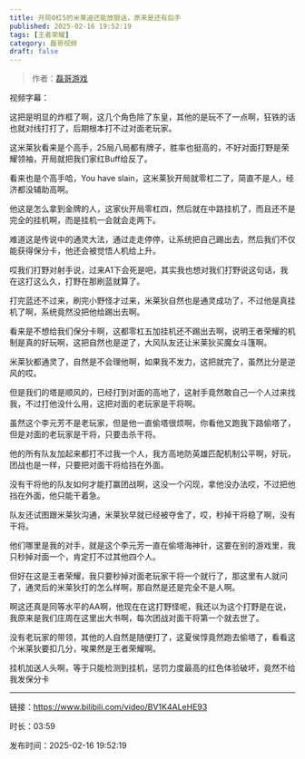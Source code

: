 ```yaml
---
title: 开局0杠5的米莱迪还能放狠话，原来是还有后手
published: 2025-02-16 19:52:19
tags: [王者荣耀]
category: 磊哥视频
draft: false
---
```



> 作者：[磊哥游戏](https://space.bilibili.com/268941858?spm_id_from=333.788.upinfo.head.click)

视频字幕：

这把是明显的炸框了啊，这几个角色除了东皇，其他的是玩不了一点啊，狂铁的话也就对线打打了，后期根本打不过对面老玩家。

这米莱狄看来是个高手，25局八局都有牌子，胜率也挺高的，不好对面打野是荣耀领袖，开局就把我们家红Buff给反了。

看来也是个高手哈，You have slain，这米莱狄开局就零杠二了，简直不是人，经济都没辅助高啊。

他这是怎么拿到金牌的人，这家伙开局零杠四，然后就在中路挂机了，而且还不是完全的挂机啊，而是挂机一会就会走两下。

难道这是传说中的通灵大法，通过走走停停，让系统把自己踢出去，然后我们不仅能获得保分卡，他还会被觉悟人机给上升。

哎我们打野对射手说，过来A1下会死是吧，其实我也想对我们打野说这句话，我在这打这么久，打野在那刷蓝就算了。

打完蓝还不过来，刷完小野怪才过来，米莱狄自然也是通灵成功了，不过他是真挂机了啊，系统竟然没把他给踢出去啊。

看来是不想给我们保分卡啊，这都零杠五加挂机还不踢出去啊，说明王者荣耀的机制是真的好玩啊，这把自然也是逆了，大风队友还让米莱狄买魔女斗篷啊。

米莱狄都通灵了，自然是不会理他啊，如果我不发力，这把就完了，虽然比分是逆风的哎。

但是我们的塔是顺风的，已经打到对面的高地了，这射手竟然敢自己一个人过来找我，不过打他没什么用，这把对面的老玩家是干将啊。

虽然这个李元芳不是老玩家，但是他一直偷塔很烦啊，你看他又跑我下路偷塔了，但是对面的老玩家是干将，只要击杀干将。

他的所有队友加起来都打不过我一个人，我方高地防英雄匹配机制公平啊，好玩，团战也是一样，只要把对面干将给挡在外面。

没有干将他的队友如何才能打赢团战啊，这没一个闪现，拿他没办法哎，不过把他挡在外面，他只能干着急。

队友还试图跟米莱狄沟通，米莱狄早就已经被夺舍了，哎，秒掉干将稳了啊，没有干将。

他们哪里是我的对手，就是这个李元芳一直在偷塔海神针，这要在别的游戏里，我只秒掉对面一个，肯定打不过其他四个人。

但好在这是王者荣耀，我只要秒掉对面老玩家干将一个就行了，那这里有人就问了，通灵后的米莱狄打的怎么样啊，那自然是还是完全不是人啊。

啊这还真是同等水平的AA啊，他现在在这打野怪呢，我还以为这个打野是在说，我原来是我们庄周在这里出大书啊，每次团战对面干将第一个就去世了。

没有老玩家的带领，其他的人自然是随便打了，这夏侯惇竟然跑去偷塔了，看看这个米莱狄要扣几分，唉果然是王者荣耀啊。

挂机加送人头啊，等于只能检测到挂机，惩罚力度最高的红色体验破坏，竟然不给我发保分卡

---

链接：https://www.bilibili.com/video/BV1K4ALeHE93

时长：03:59

发布时间：2025-02-16 19:52:19

